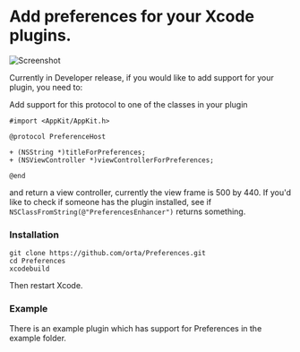 # Add preferences for your Xcode plugins.

![Screenshot](https://raw.github.com/orta/Preferences/master/web/screenshot.png)


Currently in Developer release, if you would like to add support for your plugin, you need to:

Add support for this protocol to one of the classes in your plugin

```objc
#import <AppKit/AppKit.h>

@protocol PreferenceHost

+ (NSString *)titleForPreferences;
+ (NSViewController *)viewControllerForPreferences;

@end
```

and return a view controller, currently the view frame is 500 by 440. If you'd like to check if someone has the plugin installed, see if  `NSClassFromString(@"PreferencesEnhancer")` returns something.


### Installation


```
git clone https://github.com/orta/Preferences.git
cd Preferences
xcodebuild
```

Then restart Xcode.

### Example

There is an example plugin which has support for Preferences in the example folder.

